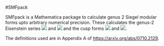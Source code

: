 #SMFpack 

SMFpack is a Mathematica package to calculate genus 2 Siegel modular forms upto arbitrary numerical precision. These calculates the genus-2 Eisenstein series <img src="https://latex.codecogs.com/gif.latex?\psi_{4}" /> and <img src="https://latex.codecogs.com/gif.latex?\psi_{6}" /> and the cusp forms <img src="https://latex.codecogs.com/gif.latex?\chi_{10}" /> and <img src="https://latex.codecogs.com/gif.latex?\chi_{12}" />.

The definitions used are in Appendix A of 
https://arxiv.org/abs/0710.2129. 

